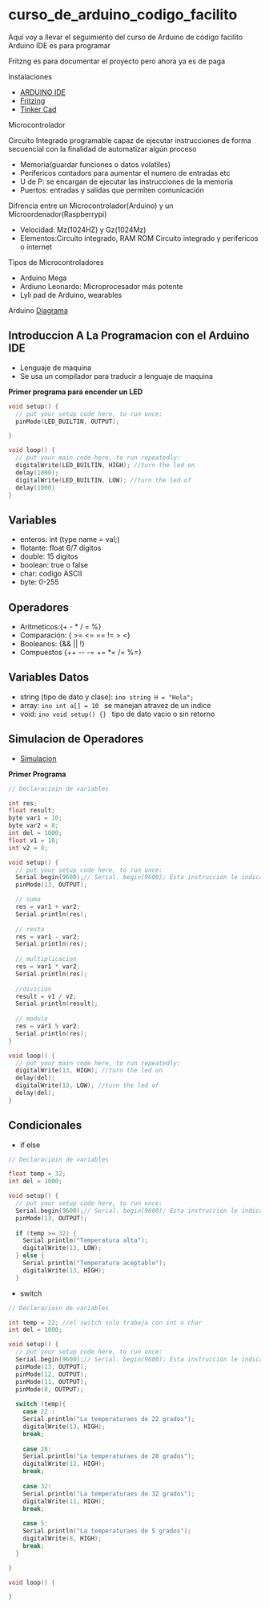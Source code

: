 # curso_de_arduino_codigo_facilito
Aquí voy a llevar el seguimiento del curso de Arduino de código facilito
Arduino IDE es para programar

Fritzng es para documentar el proyecto pero ahora ya es de paga


Instalaciones
- [ARDUINO IDE](https://www.arduino.cc/en/software)
- [Fritzing](https://fritzing.org/download/)
- [Tinker Cad](https://www.tinkercad.com)

Microcontrolador

Circuito Integrado programable capaz de ejecutar instrucciones de forma secuencial con la finalidad de automatizar algún proceso

- Memoria(guardar funciones o datos volatiles)
- Perifericos contadors para aumentar el numero de entradas etc
- U de P: se encargan de ejecutar las instrucciones de la memoria
- Puertos: entradas y salidas que permiten comunicación

Difrencia entre un Microcontrolador(Arduino) y un Microordenador(Raspberrypi)

- Velocidad: Mz(1024HZ) y Gz(1024Mz)
- Elementos:Circuito integrado, RAM ROM Circuito integrado y perifericos o internet

Tipos de Microcontroladores

- Arduino Mega
- Ardiuno Leonardo: Microprocesador más potente
- Lyli pad de Arduino, wearables

Arduino
[Diagrama](https://web.archive.org/web/20180329025056/http://pighixxx.com:80/unov3pdf.pdf)

## Introduccion A La Programacion con el Arduino IDE

- Lenguaje de maquina
- Se usa un compilador para traducir a lenguaje de maquina

**Primer programa para encender un LED**

```ino
void setup() {
  // put your setup code here, to run once:
  pinMode(LED_BUILTIN, OUTPUT);

}

void loop() {
  // put your main code here, to run repeatedly:
  digitalWrite(LED_BUILTIN, HIGH); //turn the led on
  delay(1000);
  digitalWrite(LED_BUILTIN, LOW); //turn the led of
  delay(1000)
}
```

## Variables

- enteros: int (type name = val;)
- flotante: float 6/7 digitos
- double: 15 digitos
- boolean: true o false
- char: codigo ASCII
- byte: 0-255

## Operadores
- Aritmeticos:{+ - * / = %}
- Comparación: { >= <= == != > <}
- Booleanos: {&& || !}
- Compuestos {++ -- -= += *= /= %=}

## Variables Datos
- string (tipo de dato y clase): ```ino string H = "Hola"; ```
- array: ```ino int a[] = 10 ``` se manejan atravez de un indice
- void: ```ino void setup() {} ``` tipo de dato vacio o sin retorno

## Simulacion de Operadores
- [Simulacion](https://www.tinkercad.com/things/7R1S8E5HIRT)

**Primer Programa**
```ino 
// Declaracioin de variables

int res;
float result;
byte var1 = 10;
byte var2 = 8;
int del = 1000;
float v1 = 10;
int v2 = 8;

void setup() {
  // put your setup code here, to run once:
  Serial.begin(9600);// Serial. begin(9600); Esta instrucción le indica al Arduino que inicie comunicación con la computadora (o cualquier dispositivo conectado a los pines RX y TX) con una velocidad de comunicación serial de 9600 bits por segundo (baudios) 
  pinMode(13, OUTPUT);

  // suma
  res = var1 + var2;
  Serial.println(res);
  
  // resta
  res = var1 - var2;
  Serial.println(res);
  
  // multiplicacion
  res = var1 * var2;
  Serial.println(res);
  
  //divición
  result = v1 / v2;
  Serial.println(result);
  
  // modulo
  res = var1 % var2;
  Serial.println(res);
}

void loop() {
  // put your main code here, to run repeatedly:
  digitalWrite(13, HIGH); //turn the led on
  delay(del);
  digitalWrite(13, LOW); //turn the led of
  delay(del);
}
```
## Condicionales

- if else
```ino
// Declaracioin de variables

float temp = 32;
int del = 1000;

void setup() {
  // put your setup code here, to run once:
  Serial.begin(9600);// Serial. begin(9600); Esta instrucción le indica al Arduino que inicie comunicación con la computadora (o cualquier dispositivo conectado a los pines RX y TX) con una velocidad de comunicación serial de 9600 bits por segundo (baudios) 
  pinMode(13, OUTPUT);
  
  if (temp >= 32) {
    Serial.println("Temperatura alta");
    digitalWrite(13, LOW);
  } else {
  	Serial.println("Temperatura aceptable");
    digitalWrite(13, HIGH);
  }
```
- switch
```ino
// Declaracioin de variables

int temp = 22; //el switch solo trabaja con int o char
int del = 1000;

void setup() {
  // put your setup code here, to run once:
  Serial.begin(9600);// Serial. begin(9600); Esta instrucción le indica al Arduino que inicie comunicación con la computadora (o cualquier dispositivo conectado a los pines RX y TX) con una velocidad de comunicación serial de 9600 bits por segundo (baudios) 
  pinMode(13, OUTPUT);
  pinMode(12, OUTPUT);
  pinMode(11, OUTPUT);
  pinMode(8, OUTPUT);
  
  switch (temp){
    case 22 :
    Serial.println("La temperaturaes de 22 grados");
    digitalWrite(13, HIGH);
    break;
    
    case 28:
    Serial.println("La temperaturaes de 28 grados");
    digitalWrite(12, HIGH);
    break;
    
    case 32:
    Serial.println("La temperaturaes de 32 grados");
    digitalWrite(11, HIGH);
    break;
    
    case 5:
    Serial.println("La temperaturaes de 5 grados");
    digitalWrite(8, HIGH);
    break;
  }

}

void loop() {

}
```


